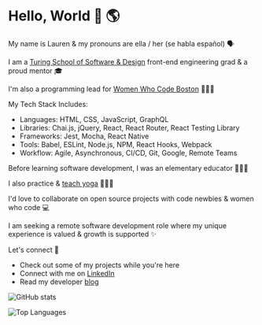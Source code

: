 # Hello, World 👋 🌎 

My name is Lauren & my pronouns are ella / her (se habla español) 🗣️ 

I am a [Turing School of Software & Design](https://turing.io/) front-end engineering grad & a proud mentor 🎓️ 

I'm also a programming lead for [Women Who Code Boston](https://www.womenwhocode.com/boston) 👩🏻‍💻 

My Tech Stack Includes:
   - Languages: HTML, CSS, JavaScript, GraphQL 
   - Libraries: Chai.js, jQuery, React, React Router, React Testing Library
   - Frameworks: Jest, Mocha, React Native 
   - Tools: Babel, ESLint, Node.js, NPM, React Hooks, Webpack
   - Workflow: Agile, Asynchronous, CI/CD, Git, Google, Remote Teams

Before learning software development, I was an elementary educator 👩🏻‍🏫 

I also practice & [teach yoga](https://app.ubindi.com/Lauren.Lucero) 🧘🏻‍♀️ 

I'd love to collaborate on open source projects with code newbies & women who code 💻 

I am seeking a remote software development role where my unique experience is valued & growth is supported ✨ 

Let's connect 🔗
  - Check out some of my projects while you're here
  - Connect with me on [LinkedIn](https://www.linkedin.com/in/laurenlucero/)
  - Read my developer [blog](https://laurenbreathes.hashnode.dev/)

![GitHub stats](https://github-readme-stats.vercel.app/api?username=laurenlucero&count_private=true&show_icons=true&theme=dracula&hide=stars)

![Top Languages](https://github-readme-stats.vercel.app/api/top-langs/?username=laurenlucero&show_icons=true&theme=dracula)
